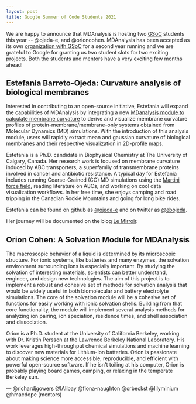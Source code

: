 ```yaml
---
layout: post
title: Google Summer of Code Students 2021
---
```


We are happy to announce that MDAnalysis is hosting two [GSoC][gsoc]
students this year -- @ojeda-e, and @orioncohen. MDAnalysis has been accepted as its own
[organization with GSoC][mda-gsoc] for a second year running and we are grateful to Google for granting us
two student slots for two exciting projects. Both the students and mentors have a very exciting few months ahead!

## Estefania Barreto-Ojeda: Curvature analysis of biological membranes 

<!-- <img
src="https://ojeda-e.github.io/assets/images/profile-photo.jpg"
title="Estefania Barreto-Ojeda" alt="Estefania Barreto-Ojeda"
style="float: left; width: 110px; height: 110px; border-radius: 20px; border: 15px solid white" /> -->

Interested in contributing to an open-source initiative, Estefania will expand the capabilities of MDAnalysis by integrating a new [MDanalysis module to calculate membrane curvature][ojeda-project] to derive and visualize membrane curvature profiles of protein-membrane/membrane-only systems obtained from Molecular Dynamics (MD) simulations. With the introduction of this analysis module, users will rapidly extract mean and gaussian curvature of biological membranes and their respective visualization in 2D-profile maps.

Estefania is a Ph.D. candidate in Biophysical Chemistry at The University of Calgary, Canada. Her research work is focused on membrane curvature induced by ABC transporters, a superfamily of transmembrane proteins involved in cancer and antibiotic resistance. A typical day for Estefania includes running Coarse-Grained (CG) MD simulations using the [Martini force field][martini-url], reading literature on ABCs, and working on cool data visualization workflows. In her free time, she enjoys camping and road tripping in the Canadian Rockie Mountains and going for long bike rides. 

Estefania can be found on github as [@ojeda-e][ojeda-git] and on twitter as [@ebojeda][ojeda-twitter].

Her journey will be documented on the blog [Le Mirroir][ojeda-blog].


## Orion Cohen: A Solvation Module for MDAnalysis

<!-- <img
src="https://perssongroup.lbl.gov/img/ocohen.jpg"
title="Orion Cohen" alt="Orion Cohen"
style="float: left; width: 110px; height: 110px; border-radius: 20px; border: 15px solid white" /> -->

The macroscopic behavior of a liquid is determined by its microscopic
structure. For ionic systems, like batteries and many enzymes, the solvation
environment surrounding ions is especially important. By studying the solvation
of interesting materials, scientists can better understand, engineer, and
design new technologies. The aim of this project is to implement a robust
and cohesive set of methods for solvation analysis that would be widely
useful in both biomolecular and battery electrolyte simulations. The core of
the solvation module will be a cohesive set of functions for easily working
with ionic solvation shells. Building from that core functionality, the
module will implement several analysis methods for analyzing ion pairing,
ion speciation, residence times, and shell association and dissociation.

Orion is a Ph.D. student at the University of California Berkeley, working
with Dr. Kristin Persson at the Lawrence Berkeley National Laboratory. His
work leverages high-throughput chemical simulations and machine learning to
discover new materials for Lithium-ion batteries. Orion is passionate about
making science more accessible, reproducible, and efficient with powerful
open-source software. If he isn't toiling at his computer, Orion is probably
playing board games, camping, or relaxing in the temperate Berkeley sun.

— @richardjgowers @IAlibay @fiona-naughton @orbeckst @lilyminium @hmacdope (mentors)

[gsoc]: https://summerofcode.withgoogle.com
[mda-gsoc]: https://summerofcode.withgoogle.com/organizations/6414449348444160/
[martini-url]: http://cgmartini.nl/
[ojeda-git]: https://github.com/ojeda-e
[ojeda-blog]: https://ojeda-e.github.io/
[ojeda-twitter]: https://twitter.com/ebojeda
[ojeda-project]: https://summerofcode.withgoogle.com/projects/#5098282306502

